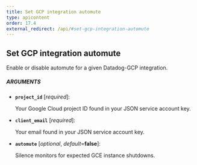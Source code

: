 ```yaml
---
title: Set GCP integration automute
type: apicontent
order: 17.4
external_redirect: /api/#set-gcp-integration-automute
---
```


## Set GCP integration automute

Enable or disable automute for a given Datadog-GCP integration.

##### ARGUMENTS

* **`project_id`** [*required*]:

    Your Google Cloud project ID found in your JSON service account key.

* **`client_email`** [*required*]:

    Your email found in your JSON service account key.

* **`automute`** [*optional*, *default*=**false**]:

    Silence monitors for expected GCE instance shutdowns.

